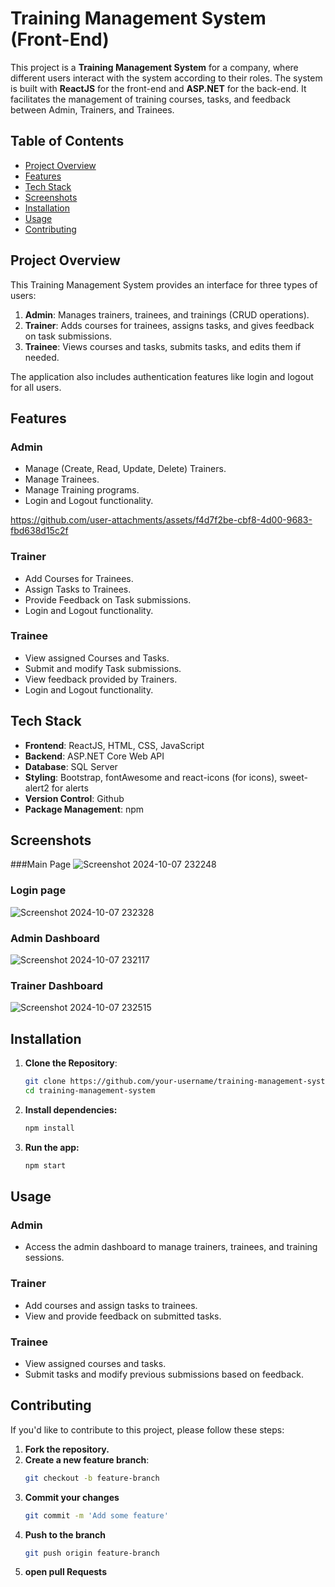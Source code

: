 # Training Management System (Front-End)

This project is a **Training Management System** for a company, where different users interact with the system according to their roles. The system is built with **ReactJS** for the front-end and **ASP.NET** for the back-end. It facilitates the management of training courses, tasks, and feedback between Admin, Trainers, and Trainees.

## Table of Contents
- [Project Overview](#project-overview)
- [Features](#features)
- [Tech Stack](#tech-stack)
- [Screenshots](#screenshots)
- [Installation](#installation)
- [Usage](#usage)
- [Contributing](#contributing)

## Project Overview

This Training Management System provides an interface for three types of users:

1. **Admin**: Manages trainers, trainees, and trainings (CRUD operations).
2. **Trainer**: Adds courses for trainees, assigns tasks, and gives feedback on task submissions.
3. **Trainee**: Views courses and tasks, submits tasks, and edits them if needed.

The application also includes authentication features like login and logout for all users.

## Features

### Admin
- Manage (Create, Read, Update, Delete) Trainers.
- Manage Trainees.
- Manage Training programs.
- Login and Logout functionality.


https://github.com/user-attachments/assets/f4d7f2be-cbf8-4d00-9683-fbd638d15c2f


### Trainer
- Add Courses for Trainees.
- Assign Tasks to Trainees.
- Provide Feedback on Task submissions.
- Login and Logout functionality.

### Trainee
- View assigned Courses and Tasks.
- Submit and modify Task submissions.
- View feedback provided by Trainers.
- Login and Logout functionality.

## Tech Stack

- **Frontend**: ReactJS, HTML, CSS, JavaScript
- **Backend**: ASP.NET Core Web API
- **Database**: SQL Server
- **Styling**: Bootstrap, fontAwesome and react-icons (for icons), sweet-alert2 for alerts
- **Version Control**: Github
- **Package Management**: npm

## Screenshots
###Main Page
![Screenshot 2024-10-07 232248](https://github.com/user-attachments/assets/6e9414b0-06cb-4eae-9caf-053956959ed0)

### Login page
![Screenshot 2024-10-07 232328](https://github.com/user-attachments/assets/debc5c0a-b89b-42f9-b58c-226f25f3ac08)

### Admin Dashboard
![Screenshot 2024-10-07 232117](https://github.com/user-attachments/assets/dc5443a9-fabd-4e9b-b145-b77457874d4b)

### Trainer Dashboard
![Screenshot 2024-10-07 232515](https://github.com/user-attachments/assets/2fca21e3-9643-4e70-9023-c9a7cd861df6)

## Installation

1. **Clone the Repository**:
   ```bash
   git clone https://github.com/your-username/training-management-system.git
   cd training-management-system
   
2. **Install dependencies:**
   ```bash
   npm install
   
3. **Run the app:**
   ```bash
   npm start

## Usage

### Admin
- Access the admin dashboard to manage trainers, trainees, and training sessions.

### Trainer
- Add courses and assign tasks to trainees.
- View and provide feedback on submitted tasks.

### Trainee
- View assigned courses and tasks.
- Submit tasks and modify previous submissions based on feedback.

## Contributing

If you'd like to contribute to this project, please follow these steps:

1. **Fork the repository.**
2. **Create a new feature branch**:
   ```bash
   git checkout -b feature-branch
3. **Commit your changes**
   ```bash
   git commit -m 'Add some feature'
4. **Push to the branch**
   ```bash
   git push origin feature-branch
5. **open pull Requests**

  
